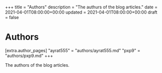 +++
title = "Authors"
description = "The authurs of the blog articles."
date = 2021-04-01T08:00:00+00:00
updated = 2021-04-01T08:00:00+00:00
draft = false

# Authors

[extra.author_pages]
"ayrat555" = "authors/ayrat555.md"
"pxp9" = "authors/pxp9.md"
+++

The authors of the blog articles.
